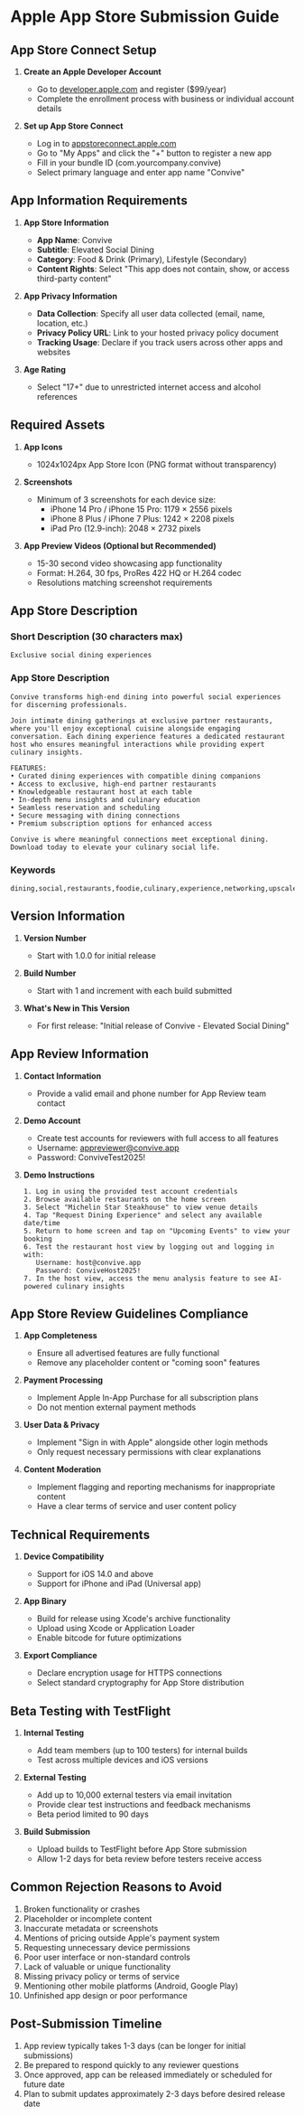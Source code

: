 # Apple App Store Submission Guide

## App Store Connect Setup

1. **Create an Apple Developer Account**
   - Go to [developer.apple.com](https://developer.apple.com) and register ($99/year)
   - Complete the enrollment process with business or individual account details

2. **Set up App Store Connect**
   - Log in to [appstoreconnect.apple.com](https://appstoreconnect.apple.com)
   - Go to "My Apps" and click the "+" button to register a new app
   - Fill in your bundle ID (com.yourcompany.convive)
   - Select primary language and enter app name "Convive"

## App Information Requirements

1. **App Store Information**
   - **App Name**: Convive
   - **Subtitle**: Elevated Social Dining
   - **Category**: Food & Drink (Primary), Lifestyle (Secondary)
   - **Content Rights**: Select "This app does not contain, show, or access third-party content"

2. **App Privacy Information**
   - **Data Collection**: Specify all user data collected (email, name, location, etc.)
   - **Privacy Policy URL**: Link to your hosted privacy policy document
   - **Tracking Usage**: Declare if you track users across other apps and websites

3. **Age Rating**
   - Select "17+" due to unrestricted internet access and alcohol references

## Required Assets

1. **App Icons**
   - 1024x1024px App Store Icon (PNG format without transparency)
   
2. **Screenshots**
   - Minimum of 3 screenshots for each device size:
     - iPhone 14 Pro / iPhone 15 Pro: 1179 × 2556 pixels
     - iPhone 8 Plus / iPhone 7 Plus: 1242 × 2208 pixels
     - iPad Pro (12.9-inch): 2048 × 2732 pixels
   
3. **App Preview Videos (Optional but Recommended)**
   - 15-30 second video showcasing app functionality
   - Format: H.264, 30 fps, ProRes 422 HQ or H.264 codec
   - Resolutions matching screenshot requirements

## App Store Description

### Short Description (30 characters max)
```
Exclusive social dining experiences
```

### App Store Description
```
Convive transforms high-end dining into powerful social experiences for discerning professionals.

Join intimate dining gatherings at exclusive partner restaurants, where you'll enjoy exceptional cuisine alongside engaging conversation. Each dining experience features a dedicated restaurant host who ensures meaningful interactions while providing expert culinary insights.

FEATURES:
• Curated dining experiences with compatible dining companions
• Access to exclusive, high-end partner restaurants
• Knowledgeable restaurant host at each table
• In-depth menu insights and culinary education
• Seamless reservation and scheduling
• Secure messaging with dining connections
• Premium subscription options for enhanced access

Convive is where meaningful connections meet exceptional dining. Download today to elevate your culinary social life.
```

### Keywords
```
dining,social,restaurants,foodie,culinary,experience,networking,upscale,premium,exclusive,connections
```

## Version Information

1. **Version Number**
   - Start with 1.0.0 for initial release
   
2. **Build Number**
   - Start with 1 and increment with each build submitted

3. **What's New in This Version**
   - For first release: "Initial release of Convive - Elevated Social Dining"

## App Review Information

1. **Contact Information**
   - Provide a valid email and phone number for App Review team contact
   
2. **Demo Account**
   - Create test accounts for reviewers with full access to all features
   - Username: appreviewer@convive.app
   - Password: ConviveTest2025!

3. **Demo Instructions**
   ```
   1. Log in using the provided test account credentials
   2. Browse available restaurants on the home screen
   3. Select "Michelin Star Steakhouse" to view venue details
   4. Tap "Request Dining Experience" and select any available date/time
   5. Return to home screen and tap on "Upcoming Events" to view your booking
   6. Test the restaurant host view by logging out and logging in with:
      Username: host@convive.app
      Password: ConviveHost2025!
   7. In the host view, access the menu analysis feature to see AI-powered culinary insights
   ```

## App Store Review Guidelines Compliance

1. **App Completeness**
   - Ensure all advertised features are fully functional
   - Remove any placeholder content or "coming soon" features
   
2. **Payment Processing**
   - Implement Apple In-App Purchase for all subscription plans
   - Do not mention external payment methods
   
3. **User Data & Privacy**
   - Implement "Sign in with Apple" alongside other login methods
   - Only request necessary permissions with clear explanations
   
4. **Content Moderation**
   - Implement flagging and reporting mechanisms for inappropriate content
   - Have a clear terms of service and user content policy

## Technical Requirements

1. **Device Compatibility**
   - Support for iOS 14.0 and above
   - Support for iPhone and iPad (Universal app)
   
2. **App Binary**
   - Build for release using Xcode's archive functionality
   - Upload using Xcode or Application Loader
   - Enable bitcode for future optimizations
   
3. **Export Compliance**
   - Declare encryption usage for HTTPS connections
   - Select standard cryptography for App Store distribution

## Beta Testing with TestFlight

1. **Internal Testing**
   - Add team members (up to 100 testers) for internal builds
   - Test across multiple devices and iOS versions
   
2. **External Testing**
   - Add up to 10,000 external testers via email invitation
   - Provide clear test instructions and feedback mechanisms
   - Beta period limited to 90 days
   
3. **Build Submission**
   - Upload builds to TestFlight before App Store submission
   - Allow 1-2 days for beta review before testers receive access

## Common Rejection Reasons to Avoid

1. Broken functionality or crashes
2. Placeholder or incomplete content
3. Inaccurate metadata or screenshots
4. Mentions of pricing outside Apple's payment system
5. Requesting unnecessary device permissions
6. Poor user interface or non-standard controls
7. Lack of valuable or unique functionality
8. Missing privacy policy or terms of service
9. Mentioning other mobile platforms (Android, Google Play)
10. Unfinished app design or poor performance

## Post-Submission Timeline

1. App review typically takes 1-3 days (can be longer for initial submissions)
2. Be prepared to respond quickly to any reviewer questions
3. Once approved, app can be released immediately or scheduled for future date
4. Plan to submit updates approximately 2-3 days before desired release date